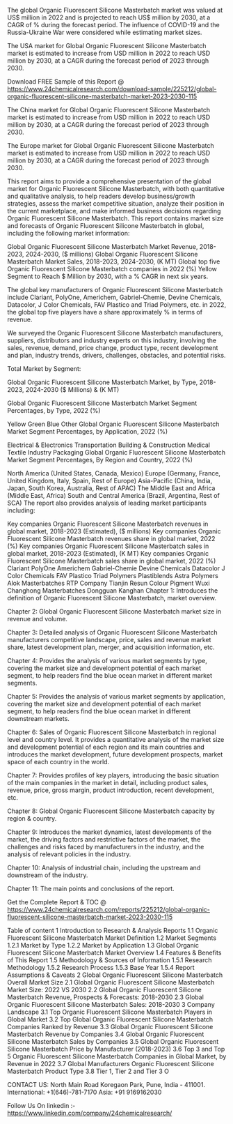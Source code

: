 The global Organic Fluorescent Silicone Masterbatch market was valued at US$ million in 2022 and is projected to reach US$ million by 2030, at a CAGR of % during the forecast period. The influence of COVID-19 and the Russia-Ukraine War were considered while estimating market sizes.

The USA market for Global Organic Fluorescent Silicone Masterbatch market is estimated to increase from USD million in 2022 to reach USD million by 2030, at a CAGR during the forecast period of 2023 through 2030.

Download FREE Sample of this Report @ https://www.24chemicalresearch.com/download-sample/225212/global-organic-fluorescent-silicone-masterbatch-market-2023-2030-115

The China market for Global Organic Fluorescent Silicone Masterbatch market is estimated to increase from USD million in 2022 to reach USD million by 2030, at a CAGR during the forecast period of 2023 through 2030.

The Europe market for Global Organic Fluorescent Silicone Masterbatch market is estimated to increase from USD million in 2022 to reach USD million by 2030, at a CAGR during the forecast period of 2023 through 2030.

This report aims to provide a comprehensive presentation of the global market for Organic Fluorescent Silicone Masterbatch, with both quantitative and qualitative analysis, to help readers develop business/growth strategies, assess the market competitive situation, analyze their position in the current marketplace, and make informed business decisions regarding Organic Fluorescent Silicone Masterbatch. This report contains market size and forecasts of Organic Fluorescent Silicone Masterbatch in global, including the following market information:

Global Organic Fluorescent Silicone Masterbatch Market Revenue, 2018-2023, 2024-2030, ($ millions)
Global Organic Fluorescent Silicone Masterbatch Market Sales, 2018-2023, 2024-2030, (K MT)
Global top five Organic Fluorescent Silicone Masterbatch companies in 2022 (%)
Yellow Segment to Reach $ Million by 2030, with a % CAGR in next six years.

The global key manufacturers of Organic Fluorescent Silicone Masterbatch include Clariant, PolyOne, Americhem, Gabriel-Chemie, Devine Chemicals, Datacolor, J Color Chemicals, FAV Plastico and Triad Polymers, etc. in 2022, the global top five players have a share approximately % in terms of revenue.

We surveyed the Organic Fluorescent Silicone Masterbatch manufacturers, suppliers, distributors and industry experts on this industry, involving the sales, revenue, demand, price change, product type, recent development and plan, industry trends, drivers, challenges, obstacles, and potential risks.

Total Market by Segment:

Global Organic Fluorescent Silicone Masterbatch Market, by Type, 2018-2023, 2024-2030 ($ Millions) & (K MT)

Global Organic Fluorescent Silicone Masterbatch Market Segment Percentages, by Type, 2022 (%)

Yellow
Green
Blue
Other
Global Organic Fluorescent Silicone Masterbatch Market Segment Percentages, by Application, 2022 (%)

Electrical & Electronics
Transportation
Building & Construction
Medical
Textile Industry
Packaging
Global Organic Fluorescent Silicone Masterbatch Market Segment Percentages, By Region and Country, 2022 (%)

North America (United States, Canada, Mexico)
Europe (Germany, France, United Kingdom, Italy, Spain, Rest of Europe)
Asia-Pacific (China, India, Japan, South Korea, Australia, Rest of APAC)
The Middle East and Africa (Middle East, Africa)
South and Central America (Brazil, Argentina, Rest of SCA)
The report also provides analysis of leading market participants including:

Key companies Organic Fluorescent Silicone Masterbatch revenues in global market, 2018-2023 (Estimated), ($ millions)
Key companies Organic Fluorescent Silicone Masterbatch revenues share in global market, 2022 (%)
Key companies Organic Fluorescent Silicone Masterbatch sales in global market, 2018-2023 (Estimated), (K MT)
Key companies Organic Fluorescent Silicone Masterbatch sales share in global market, 2022 (%)
Clariant
PolyOne
Americhem
Gabriel-Chemie
Devine Chemicals
Datacolor
J Color Chemicals
FAV Plastico
Triad Polymers
Plastiblends
Astra Polymers
Alok Masterbatches
RTP Company
Tianjin Resun Colour Pigment
Wuxi Changhong Masterbatches
Dongguan Kanghan
Chapter 1: Introduces the definition of Organic Fluorescent Silicone Masterbatch, market overview.

Chapter 2: Global Organic Fluorescent Silicone Masterbatch market size in revenue and volume.

Chapter 3: Detailed analysis of Organic Fluorescent Silicone Masterbatch manufacturers competitive landscape, price, sales and revenue market share, latest development plan, merger, and acquisition information, etc.

Chapter 4: Provides the analysis of various market segments by type, covering the market size and development potential of each market segment, to help readers find the blue ocean market in different market segments.

Chapter 5: Provides the analysis of various market segments by application, covering the market size and development potential of each market segment, to help readers find the blue ocean market in different downstream markets.

Chapter 6: Sales of Organic Fluorescent Silicone Masterbatch in regional level and country level. It provides a quantitative analysis of the market size and development potential of each region and its main countries and introduces the market development, future development prospects, market space of each country in the world.

Chapter 7: Provides profiles of key players, introducing the basic situation of the main companies in the market in detail, including product sales, revenue, price, gross margin, product introduction, recent development, etc.

Chapter 8: Global Organic Fluorescent Silicone Masterbatch capacity by region & country.

Chapter 9: Introduces the market dynamics, latest developments of the market, the driving factors and restrictive factors of the market, the challenges and risks faced by manufacturers in the industry, and the analysis of relevant policies in the industry.

Chapter 10: Analysis of industrial chain, including the upstream and downstream of the industry.

Chapter 11: The main points and conclusions of the report.

Get the Complete Report & TOC @ https://www.24chemicalresearch.com/reports/225212/global-organic-fluorescent-silicone-masterbatch-market-2023-2030-115

Table of content
1 Introduction to Research & Analysis Reports
1.1 Organic Fluorescent Silicone Masterbatch Market Definition
1.2 Market Segments
1.2.1 Market by Type
1.2.2 Market by Application
1.3 Global Organic Fluorescent Silicone Masterbatch Market Overview
1.4 Features & Benefits of This Report
1.5 Methodology & Sources of Information
1.5.1 Research Methodology
1.5.2 Research Process
1.5.3 Base Year
1.5.4 Report Assumptions & Caveats
2 Global Organic Fluorescent Silicone Masterbatch Overall Market Size
2.1 Global Organic Fluorescent Silicone Masterbatch Market Size: 2022 VS 2030
2.2 Global Organic Fluorescent Silicone Masterbatch Revenue, Prospects & Forecasts: 2018-2030
2.3 Global Organic Fluorescent Silicone Masterbatch Sales: 2018-2030
3 Company Landscape
3.1 Top Organic Fluorescent Silicone Masterbatch Players in Global Market
3.2 Top Global Organic Fluorescent Silicone Masterbatch Companies Ranked by Revenue
3.3 Global Organic Fluorescent Silicone Masterbatch Revenue by Companies
3.4 Global Organic Fluorescent Silicone Masterbatch Sales by Companies
3.5 Global Organic Fluorescent Silicone Masterbatch Price by Manufacturer (2018-2023)
3.6 Top 3 and Top 5 Organic Fluorescent Silicone Masterbatch Companies in Global Market, by Revenue in 2022
3.7 Global Manufacturers Organic Fluorescent Silicone Masterbatch Product Type
3.8 Tier 1, Tier 2 and Tier 3 O

CONTACT US:
North Main Road Koregaon Park, Pune, India - 411001.
International: +1(646)-781-7170
Asia: +91 9169162030

Follow Us On linkedin :- https://www.linkedin.com/company/24chemicalresearch/

